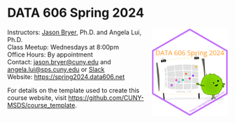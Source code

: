 DATA 606 Spring 2024
================

<a href='https://spring2024.data606.net'><img src='website/static/images/course_logo.png' align="right" height="200" /></a>

Instructors: [Jason Bryer](https://bryer.org), Ph.D. and Angela Lui,
Ph.D.  
Class Meetup: Wednesdays at 8:00pm  
Office Hours: By appointment  
Contact: <jason.bryer@cuny.edu> and <angela.lui@sps.cuny.edu> or
[Slack](https://DATA606Fall2023.slack.com/)  
Website: <https://spring2024.data606.net>

For details on the template used to create this course website, visit
<https://github.com/CUNY-MSDS/course_template>.
